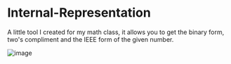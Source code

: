 # Internal-Representation
A little tool I created for my math class, it allows you to get the binary form, two's compliment and the IEEE form of the given number.

![image](https://user-images.githubusercontent.com/38990407/139718931-6a1ddc35-91a3-4c55-a841-8f44e0b67495.png)
